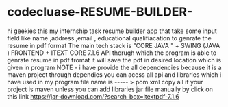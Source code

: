 # codecluase-RESUME-BUILDER-
hi geekies this my internship task resume builder app that take some input field  like name ,address ,email  , educational qualifiacation to genrate the resume in pdf format The main tech stack is "CORE JAVA " + SWING (JAVA ) FRONTEND  + ITEXT CORE 7.1.6 API thorugh which the program is able to genrate resume in pdf fromat 
it will save the pdf in desired location which is given in program 
NOTE - i have provide the all dependencies because it is a maven project through dependies you can acess all api and libraries which i have used in my program
  file name is  ----- > pom.xml copy all if your project is maven unless you can add libraries jar file manually 
  by  click on this link  https://jar-download.com/?search_box=itextpdf-7.1.6

